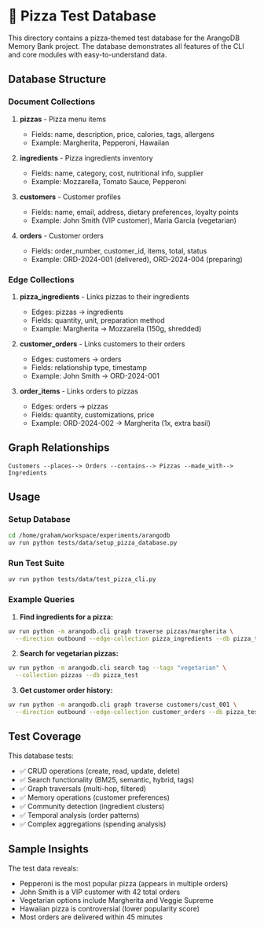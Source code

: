 # 🍕 Pizza Test Database

This directory contains a pizza-themed test database for the ArangoDB Memory Bank project. The database demonstrates all features of the CLI and core modules with easy-to-understand data.

## Database Structure

### Document Collections

1. **pizzas** - Pizza menu items
   - Fields: name, description, price, calories, tags, allergens
   - Example: Margherita, Pepperoni, Hawaiian

2. **ingredients** - Pizza ingredients inventory
   - Fields: name, category, cost, nutritional info, supplier
   - Example: Mozzarella, Tomato Sauce, Pepperoni

3. **customers** - Customer profiles
   - Fields: name, email, address, dietary preferences, loyalty points
   - Example: John Smith (VIP customer), Maria Garcia (vegetarian)

4. **orders** - Customer orders
   - Fields: order_number, customer_id, items, total, status
   - Example: ORD-2024-001 (delivered), ORD-2024-004 (preparing)

### Edge Collections

1. **pizza_ingredients** - Links pizzas to their ingredients
   - Edges: pizzas → ingredients
   - Fields: quantity, unit, preparation method
   - Example: Margherita → Mozzarella (150g, shredded)

2. **customer_orders** - Links customers to their orders
   - Edges: customers → orders
   - Fields: relationship type, timestamp
   - Example: John Smith → ORD-2024-001

3. **order_items** - Links orders to pizzas
   - Edges: orders → pizzas
   - Fields: quantity, customizations, price
   - Example: ORD-2024-002 → Margherita (1x, extra basil)

## Graph Relationships

```
Customers --places--> Orders --contains--> Pizzas --made_with--> Ingredients
```

## Usage

### Setup Database
```bash
cd /home/graham/workspace/experiments/arangodb
uv run python tests/data/setup_pizza_database.py
```

### Run Test Suite
```bash
uv run python tests/data/test_pizza_cli.py
```

### Example Queries

1. **Find ingredients for a pizza:**
```bash
uv run python -m arangodb.cli graph traverse pizzas/margherita \
  --direction outbound --edge-collection pizza_ingredients --db pizza_test
```

2. **Search for vegetarian pizzas:**
```bash
uv run python -m arangodb.cli search tag --tags "vegetarian" \
  --collection pizzas --db pizza_test
```

3. **Get customer order history:**
```bash
uv run python -m arangodb.cli graph traverse customers/cust_001 \
  --direction outbound --edge-collection customer_orders --db pizza_test
```

## Test Coverage

This database tests:
- ✅ CRUD operations (create, read, update, delete)
- ✅ Search functionality (BM25, semantic, hybrid, tags)
- ✅ Graph traversals (multi-hop, filtered)
- ✅ Memory operations (customer preferences)
- ✅ Community detection (ingredient clusters)
- ✅ Temporal analysis (order patterns)
- ✅ Complex aggregations (spending analysis)

## Sample Insights

The test data reveals:
- Pepperoni is the most popular pizza (appears in multiple orders)
- John Smith is a VIP customer with 42 total orders
- Vegetarian options include Margherita and Veggie Supreme
- Hawaiian pizza is controversial (lower popularity score)
- Most orders are delivered within 45 minutes